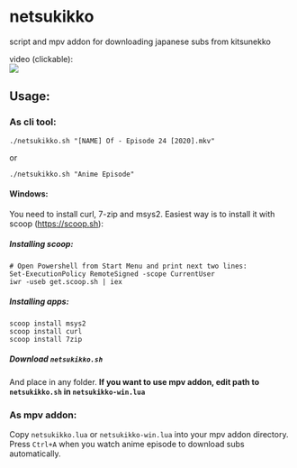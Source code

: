 # netsukikko
script and mpv addon for downloading japanese subs from kitsunekko


video (clickable):  
[![](https://img.youtube.com/vi/6ezuoT7vHHc/hq1.jpg)](https://www.youtube.com/watch?v=6ezuoT7vHHc "netsukikko")

## Usage:
### As cli tool:
`./netsukikko.sh "[NAME] Of - Episode 24 [2020].mkv"`

or

`./netsukikko.sh "Anime Episode"`

#### Windows:
You need to install curl, 7-zip and msys2. Easiest way is to install it with scoop (https://scoop.sh): 
##### Installing scoop:
```
# Open Powershell from Start Menu and print next two lines:
Set-ExecutionPolicy RemoteSigned -scope CurrentUser
iwr -useb get.scoop.sh | iex
```
##### Installing apps:
```
scoop install msys2 
scoop install curl
scoop install 7zip
```
##### Download `netsukikko.sh`
And place in any folder. **If you want to use mpv addon, edit path to `netsukikko.sh` in `netsukikko-win.lua`**

### As mpv addon:
Copy `netsukikko.lua` or `netsukikko-win.lua` into your mpv addon directory. Press `Ctrl+A` when you watch anime episode to download subs automatically.
